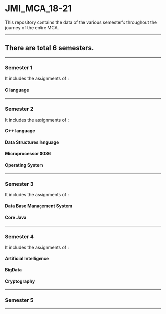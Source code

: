 # JMI_MCA_18-21
This repository contains the data of the various semester's throughout the journey of the entire MCA.

----------------------------------------------------------------------------------------------------------------------
## There are total 6 semesters.
----------------------------------------------------------------------------------------------------------------------
### Semester 1 

It includes the assignments of :
#### C language 
----------------------------------------------------------------------------------------------------------------------
### Semester 2 
It includes the assignments of :
#### C++ language 
#### Data Structures language 
#### Microprocessor 8086
#### Operating System 
----------------------------------------------------------------------------------------------------------------------
### Semester 3
It includes the assignments of :
#### Data Base Management System
#### Core Java
----------------------------------------------------------------------------------------------------------------------
### Semester 4
It includes the assignments of :
#### Artificial Intelligence
#### BigData
#### Cryptography
----------------------------------------------------------------------------------------------------------------------
### Semester 5
----------------------------------------------------------------------------------------------------------------------
